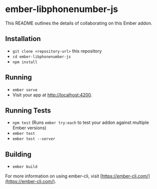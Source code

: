 # ember-libphonenumber-js

This README outlines the details of collaborating on this Ember addon.

## Installation

* `git clone <repository-url>` this repository
* `cd ember-libphonenumber-js`
* `npm install`

## Running

* `ember serve`
* Visit your app at [http://localhost:4200](http://localhost:4200).

## Running Tests

* `npm test` (Runs `ember try:each` to test your addon against multiple Ember versions)
* `ember test`
* `ember test --server`

## Building

* `ember build`

For more information on using ember-cli, visit [https://ember-cli.com/](https://ember-cli.com/).
